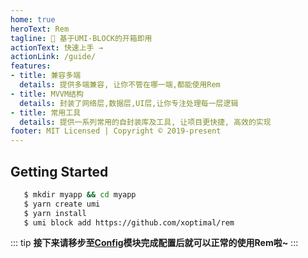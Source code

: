 ```yaml
---
home: true
heroText: Rem
tagline: 🐯 基于UMI-BLOCK的开箱即用
actionText: 快速上手 →
actionLink: /guide/
features:
- title: 兼容多端
  details: 提供多端兼容, 让你不管在哪一端,都能使用Rem
- title: MVVM结构
  details: 封装了网络层,数据层,UI层,让你专注处理每一层逻辑
- title: 常用工具
  details: 提供一系列常用的自封装库及工具, 让项目更快捷, 高效的实现
footer: MIT Licensed | Copyright © 2019-present
---
```


## Getting Started

 ```bash
    $ mkdir myapp && cd myapp
    $ yarn create umi
    $ yarn install
    $ umi block add https://github.com/xoptimal/rem
```

::: tip
**接下来请移步至[Config](/config/)模块完成配置后就可以正常的使用Rem啦~**
:::

<br/>
